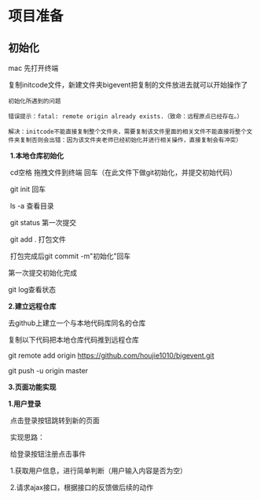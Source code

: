 # 项目准备

## 初始化

mac    先打开终端 

​		复制initcode文件，新建文件夹bigevent把复制的文件放进去就可以开始操作了

`初始化所遇到的问题`

`错误提示：fatal: remote origin already exists.（致命：远程原点已经存在。）`

`解决：initcode不能直接复制整个文件夹，需要复制该文件里面的相关文件不能直接将整个文件夹复制否则会出错：因为该文件夹老师已经初始化并进行相关操作，直接复制会有冲突）`

​		**1.本地仓库初始化**

​		cd空格 拖拽文件到终端  回车（在此文件下做git初始化，并提交初始代码）

​		git init 回车

​		ls  -a 查看目录

​		git status 第一次提交

​		git add . 打包文件

​		打包完成后git commit -m"初始化"回车

第一次提交初始化完成

git log查看状态



**2.建立远程仓库**

去github上建立一个与本地代码库同名的仓库

复制以下代码把本地仓库代码推到远程仓库

git remote add origin https://github.com/houjie1010/bigevent.git

git push -u origin master



**3.页面功能实现**

**1.用户登录**

​			点击登录按钮跳转到新的页面

​			实现思路：

​					给登录按钮注册点击事件

​					1.获取用户信息，进行简单判断（用户输入内容是否为空）

​					2.请求ajax接口，根据接口的反馈做后续的动作

​					





